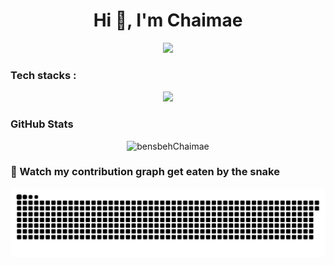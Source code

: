 <h1 align="center">Hi 👋, I'm Chaimae</h1>


<p align="center">
  <a href="https://github.com/DenverCoder1/readme-typing-svg">
    <img src="https://readme-typing-svg.demolab.com/?lines=AI%20Engineer;Data%20Scientist;Data%20Engineer;Problem%20Solving;DSA&font=Fira%20Code&center=true&width=440&height=45&color=f75c7e&vCenter=true&pause=1000&size=22&background=141321" />
  </a>
</p>


### Tech stacks : 
<p align="center">
  <img src="https://skillicons.dev/icons?i=linux,ubuntu,python,r,cpp,c,bash,js,html,css,tailwindcss,react,vite,nextjs,fastapi,flask,tensorflow,pytorch,scikitlearn,selenium,mongodb,postgres,mysql,git,github,kafka,figma,dbt,snowflake" />
</p>




### GitHub Stats  
<p align="center"> <img src="https://github-readme-stats.vercel.app/api?username=bensbehChaimae&show_icons=true&theme=radical" alt="bensbehChaimae" />




### 🐍 Watch my contribution graph get eaten by the snake
</div>
<picture>
  <source media="(prefers-color-scheme: dark)" srcset="https://raw.githubusercontent.com/bensbehChaimae/bensbehChaimae/output/github-snake-dark.svg" />
  <source media="(prefers-color-scheme: light)" srcset="https://raw.githubusercontent.com/bensbehChaimae/bensbehChaimae/output/github-snake.svg" />
  <img alt="github-snake" src="https://raw.githubusercontent.com/bensbehChaimae/bensbehChaimae/output/github-snake.svg" />
</picture>
